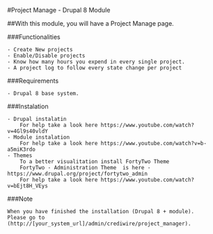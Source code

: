 #Project Manage - Drupal 8 Module

##With this module, you will have a Project Manage page. 

###Functionalities

    - Create New projects 
    - Enable/Disable projects
    - Know how many hours you expend in every single project.
    - A project log to follow every state change per project
    
###Requirements

    - Drupal 8 base system. 
    
###Instalation

    - Drupal instalatin   
        For help take a look here https://www.youtube.com/watch?v=4Gl9s40vldY  
    - Module instalation
        For help take a look here https://www.youtube.com/watch?v=b-a5miK3rdo
    - Themes 
        To a better visualitation install FortyTwo Theme 
        FortyTwo - Administration Theme  is here - https://www.drupal.org/project/fortytwo_admin
        For help take a look here https://www.youtube.com/watch?v=bEjt8H_VEys        
        
###Note 

    When you have finished the installation (Drupal 8 + module). 
    Please go to (http://[your_system_url]/admin/crediwire/project_manager).    